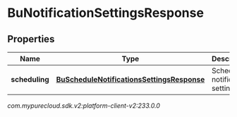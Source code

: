 # BuNotificationSettingsResponse


## Properties

| Name | Type | Description | Notes |
| ------------ | ------------- | ------------- | ------------- |
| **scheduling** | [**BuScheduleNotificationsSettingsResponse**](BuScheduleNotificationsSettingsResponse) | Schedule notification settings |  [optional] |




_com.mypurecloud.sdk.v2:platform-client-v2:233.0.0_
